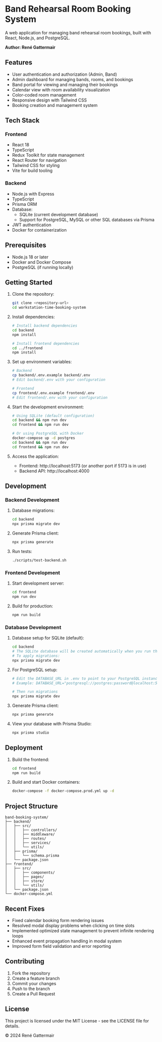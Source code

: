 # Band Rehearsal Room Booking System

A web application for managing band rehearsal room bookings, built with React, Node.js, and PostgreSQL.

**Author: René Gattermair**

## Features

- User authentication and authorization (Admin, Band)
- Admin dashboard for managing bands, rooms, and bookings
- Band portal for viewing and managing their bookings
- Calendar view with room availability visualization
- Color-coded room management
- Responsive design with Tailwind CSS
- Booking creation and management system

## Tech Stack

### Frontend
- React 18
- TypeScript
- Redux Toolkit for state management
- React Router for navigation
- Tailwind CSS for styling
- Vite for build tooling

### Backend
- Node.js with Express
- TypeScript
- Prisma ORM
- Database: 
  - SQLite (current development database)
  - Support for PostgreSQL, MySQL or other SQL databases via Prisma
- JWT authentication
- Docker for containerization

## Prerequisites

- Node.js 18 or later
- Docker and Docker Compose
- PostgreSQL (if running locally)

## Getting Started

1. Clone the repository:
   ```bash
   git clone <repository-url>
   cd workstation-time-booking-system
   ```

2. Install dependencies:
   ```bash
   # Install backend dependencies
   cd backend
   npm install

   # Install frontend dependencies
   cd ../frontend
   npm install
   ```

3. Set up environment variables:
   ```bash
   # Backend
   cp backend/.env.example backend/.env
   # Edit backend/.env with your configuration

   # Frontend
   cp frontend/.env.example frontend/.env
   # Edit frontend/.env with your configuration
   ```

4. Start the development environment:
   ```bash
   # Using SQLite (default configuration)
   cd backend && npm run dev
   cd frontend && npm run dev

   # Or using PostgreSQL with Docker
   docker-compose up -d postgres
   cd backend && npm run dev
   cd frontend && npm run dev
   ```

5. Access the application:
   - Frontend: http://localhost:5173 (or another port if 5173 is in use)
   - Backend API: http://localhost:4000

## Development

### Backend Development

1. Database migrations:
   ```bash
   cd backend
   npx prisma migrate dev
   ```

2. Generate Prisma client:
   ```bash
   npx prisma generate
   ```

3. Run tests:
   ```bash
   ./scripts/test-backend.sh
   ```
  
### Frontend Development

1. Start development server:
   ```bash
   cd frontend
   npm run dev
   ```

2. Build for production:
   ```bash
   npm run build
   ```

### Database Development

1. Database setup for SQLite (default):
   ```bash
   cd backend
   # The SQLite database will be created automatically when you run the application
   # To apply migrations:
   npx prisma migrate dev
   ```

2. For PostgreSQL setup:
   ```bash
   # Edit the DATABASE_URL in .env to point to your PostgreSQL instance
   # Example: DATABASE_URL="postgresql://postgres:password@localhost:5432/band_booking"
   
   # Then run migrations
   npx prisma migrate dev
   ```

3. Generate Prisma client:
   ```bash
   npx prisma generate
   ```

4. View your database with Prisma Studio:
   ```bash
   npx prisma studio
   ```

## Deployment

1. Build the frontend:
   ```bash
   cd frontend
   npm run build
   ```

2. Build and start Docker containers:
   ```bash
   docker-compose -f docker-compose.prod.yml up -d
   ```

## Project Structure

```
band-booking-system/
├── backend/
│   ├── src/
│   │   ├── controllers/
│   │   ├── middleware/
│   │   ├── routes/
│   │   ├── services/
│   │   └── utils/
│   ├── prisma/
│   │   └── schema.prisma
│   └── package.json
├── frontend/
│   ├── src/
│   │   ├── components/
│   │   ├── pages/
│   │   ├── store/
│   │   └── utils/
│   └── package.json
└── docker-compose.yml
```

## Recent Fixes

- Fixed calendar booking form rendering issues
- Resolved modal display problems when clicking on time slots
- Implemented optimized state management to prevent infinite rendering loops
- Enhanced event propagation handling in modal system
- Improved form field validation and error reporting

## Contributing

1. Fork the repository
2. Create a feature branch
3. Commit your changes
4. Push to the branch
5. Create a Pull Request

## License

This project is licensed under the MIT License - see the LICENSE file for details.

© 2024 René Gattermair 